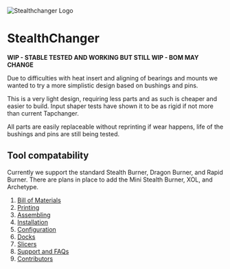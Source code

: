![Stealthchanger Logo](https://github.com/Hellsparks/StealthChanger/blob/main/media/Stealthchanger_logo_sm.png?raw=true)
# StealthChanger

**WIP - STABLE TESTED AND WORKING BUT STILL WIP - BOM MAY CHANGE**

Due to difficulties with heat insert and aligning of bearings and mounts we wanted to try a more simplistic design based on bushings and pins.

This is a very light design, requiring less parts and as such is cheaper and easier to build.  Input shaper tests have shown it to be as rigid if not more than current Tapchanger.

All parts are easily replaceable without reprinting if wear happens, life of the bushings and pins are still being tested.

## Tool compatability
Currently we support the standard Stealth Burner, Dragon Burner, and Rapid Burner.  There are plans in place to add the Mini Stealth Burner, XOL, and Archetype.


1. [Bill of Materials](Bill-of-Materials)
2. [Printing](Printing)
3. [Assembling](Assembling)
4. [Installation](Installation)
5. [Configuration](Configuration)
6. [Docks](Docks)
7. [Slicers](Slicers)
8. [Support and FAQs](Support-and-FAQs)
9. [Contributors](Contributors)
